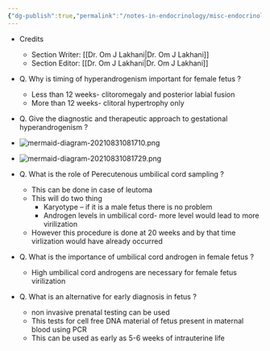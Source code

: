 ```yaml
---
{"dg-publish":true,"permalink":"/notes-in-endocrinology/misc-endocrinology/endocrine-disorders-in-pregnancy/diagnosis-and-management-of-gestational-hyperandrogenism/"}
---
```


- Credits
    - Section Writer: [[Dr. Om J Lakhani\|Dr. Om J Lakhani]]
    - Section Editor: [[Dr. Om J Lakhani\|Dr. Om J Lakhani]]


- Q. Why is timing of hyperandrogenism important for female fetus ? 
    - Less than 12 weeks- clitoromegaly and posterior labial fusion
    - More than 12 weeks- clitoral hypertrophy only


- Q. Give the diagnostic and therapeutic approach to gestational hyperandrogenism ? 

-  ![mermaid-diagram-20210831081710.png](/img/user/attachments/mermaid-diagram-20210831081710.png)

-	![mermaid-diagram-20210831081729.png](/img/user/attachments/mermaid-diagram-20210831081729.png)


- Q. What is the role of Perecutenous umbilical cord sampling ? 
    - This can be done in case of leutoma 
    - This will do two thing
        - Karyotype – if it is a male fetus there is no problem
        - Androgen levels in umbilical cord- more level would lead to more virilization
    - However this procedure is done at 20 weeks and by that time virlization would have already occurred 


- Q. What is the importance of umbilical cord androgen in female fetus ? 
    - High umbilical cord androgens are necessary for female fetus virilization 


- Q. What is an alternative for early diagnosis in fetus ? 
    - non invasive prenatal testing can be used 
    - This tests for cell free DNA material of fetus present in maternal blood using PCR
    - This can be used as early as 5-6 weeks of intrauterine life 
